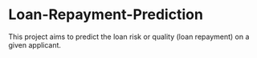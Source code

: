 # Loan-Repayment-Prediction
This project aims to predict the loan risk or quality (loan repayment) on a given applicant.
